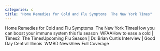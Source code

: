 ```yaml
---
categories: c
title: "Home Remedies for Cold and Flu Symptoms  The New York Times"
---
```

Home Remedies for Cold and Flu Symptoms&nbsp;&nbsp;The New York TimesHow you can boost your immune system this flu season&nbsp;&nbsp;WFAAHow to ease a cold | Times2&nbsp;&nbsp;The TimesUpcoming Flu Season | Dr. Brian Curtis Interview | Good Day Central Illinois&nbsp;&nbsp;WMBD NewsView Full Coverage